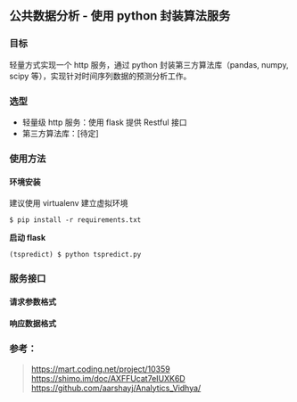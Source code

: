 ## 公共数据分析 - 使用 python 封装算法服务

### 目标

轻量方式实现一个 http 服务，通过 python 封装第三方算法库（pandas, numpy, scipy 等），实现针对时间序列数据的预测分析工作。

### 选型

- 轻量级 http 服务：使用 flask 提供 Restful 接口
- 第三方算法库：[待定]

### 使用方法

#### 环境安装

建议使用 virtualenv 建立虚拟环境

```
$ pip install -r requirements.txt
```

**启动 flask**

```
(tspredict) $ python tspredict.py
```

### 服务接口

#### 请求参数格式

#### 响应数据格式


### 参考：

> https://mart.coding.net/project/10359
> https://shimo.im/doc/AXFFUcat7eIUXK6D
> https://github.com/aarshayj/Analytics_Vidhya/

